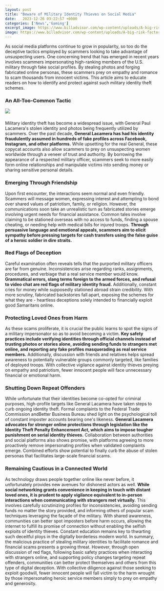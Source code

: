 ```yaml
---
layout: post
title: "Beware of Military Identity Thieves on Social Media"
date:   2023-12-26 03:22:57 +0000
categories: ['News','Gaming']
excerpt_image: https://www.billadvisor.com/wp-content/uploads/A-big-risk-factor-for-social-media-identity-theft-_5-Ways-Thieves-Steal-Your-Identity-on-Social-Media.jpg
image: https://www.billadvisor.com/wp-content/uploads/A-big-risk-factor-for-social-media-identity-theft-_5-Ways-Thieves-Steal-Your-Identity-on-Social-Media.jpg
---
```


As social media platforms continue to grow in popularity, so too do the deceptive tactics employed by scammers looking to take advantage of unsuspecting users. One concerning trend that has emerged in recent years involves scammers impersonating high-ranking members of the U.S. military through fake social profiles. By stealing photos and forging fabricated online personas, these scammers prey on empathy and romance to scam thousands from innocent victims. This article aims to educate readers on how to identify and protect against such military identity theft schemes.
### An All-Too-Common Tactic 
![](https://www.securemac.com/wp-content/uploads/2019/10/post-img.png)
### 
Military identity theft has become a widespread issue, with General Paul Lacamera's stolen identity and photos being frequently utilized by scammers. Over the past decade, **General Lacamera has had his identity fraudulently assumed in hundreds of fake profiles across Facebook, Instagram, and other platforms.** While upsetting for the real General, these copycat accounts also allow scammers to prey on unsuspecting women worldwide through a veneer of trust and authority. By borrowing the appearance of a respected military officer, scammers seek to more easily form online relationships and manipulate victims into sending money or sharing sensitive personal details.
### Emerging Through Friendship ###
Upon first encounter, the interactions seem normal and even friendly. Scammers will message women, expressing interest and attempting to bond over shared values of patriotism, family, or religion. However, the communications soon take an unrealistic turn as fabricated stories emerge involving urgent needs for financial assistance. Common tales involve claiming to be stationed overseas with no access to funds, finding a spouse cheating, or needing help with medical bills for injured troops. **Through persuasive language and emotional appeals, scammers aim to elicit sympathy before pressing targets for cash transfers using the false guise of a heroic soldier in dire straits.**
### Red Flags of Deception ### 
Careful examination often reveals tells that the purported military officers are far from genuine. Inconsistencies arise regarding ranks, assignments, procedures, and verbiage that a real service member would know. **Grammatical errors, slang terms foreign to the armed forces, and refusal to video chat are red flags of military identity fraud.** Additionally, constant cries for money while supposedly stationed abroad strain credibility. With more scrutiny, fabricated backstories fall apart, exposing the schemes for what they are - heartless deceptions solely intended to financially exploit good Samaritans online.
### Protecting Loved Ones from Harm ###
As these scams proliferate, it is crucial the public learns to spot the signs of a military impersonator so as to avoid becoming a victim. **Key safety practices include verifying identities through official channels instead of trusting photos or stories alone, avoiding sending funds to strangers met online, and reporting any fake profiles masquerading as real service members.** Additionally, discussion with friends and relatives helps spread awareness to potentially vulnerable groups commonly targeted, like families of deployed troops. With collective vigilance against identity thieves preying on empathy and patriotism, fewer innocent people will face unnecessary financial or emotional harm.
### Shutting Down Repeat Offenders ### 
While unfortunate that their identities become co-opted for criminal purposes, high-profile targets like General Lacamera have taken steps to curb ongoing identity theft. Formal complaints to the Federal Trade Commission andBetter Business Bureau shed light on the psychological toll of constant imposter accounts bearing one's likeness. **General Lacamera advocates for stronger online protections through legislation like the Identity Theft Penalty Enhancement Act, which aims to impose tougher punishment on serial identity thieves.** Collaboration between authorities and social platforms also shows promise, with platforms agreeing to more proactively remove impersonating profiles when validated complaints emerge. Combined efforts show potential to finally curb the abuse of stolen personas that facilitates large-scale financial scams.
### Remaining Cautious in a Connected World ###
As technology draws people together online like never before, it unfortunately provides new avenues for dishonest actors as well. **While social networking grants convenience in keeping in touch with distant loved ones, it is prudent to apply vigilance equivalent to in-person interactions when communicating with strangers met virtually.** This involves carefully scrutinizing profiles for inconsistencies, avoiding sending funds no matter the story provided, and informing others of popular scam techniques leveraging the façade of the military. With shared awareness, communities can better spot imposters before harm occurs, allowing the internet to fulfill its promise of connection without enabling the selfish exploits of identity thieves. Constant education remains key to thwarting such deceitful ploys in the digitally borderless modern world.
In summary, the malicious practice of stealing military identities to facilitate romance and financial scams presents a growing threat. However, through open discussion of red flags, following basic safety practices when interacting with strangers online, and supporting policy changes targeting repeat offenders, communities can better protect themselves and others from this type of digital deception. With collective diligence against those seeking to exploit goodwill, fewer innocent people will fall victim to the harm wrought by those impersonating heroic service members simply to prey on empathy and generosity.